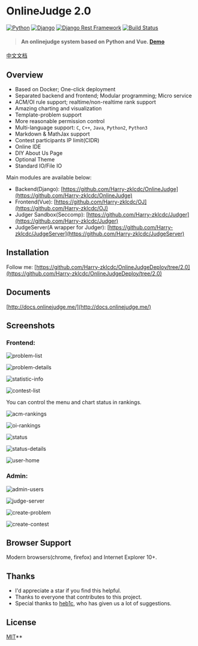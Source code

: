 # OnlineJudge 2.0

[![Python](https://img.shields.io/badge/python-3.6.2-blue.svg?style=flat-square)](https://www.python.org/downloads/release/python-362/)
[![Django](https://img.shields.io/badge/django-1.11.4-blue.svg?style=flat-square)](https://www.djangoproject.com/)
[![Django Rest Framework](https://img.shields.io/badge/django_rest_framework-3.4.0-blue.svg?style=flat-square)](http://www.django-rest-framework.org/)
[![Build Status](https://travis-ci.org/Harry-zklcdc/OnlineJudge.svg?branch=master)](https://travis-ci.org/Harry-zklcdc/OnlineJudge)

> 
>
> #### An onlinejudge system based on Python and Vue. [Demo](http://www.yangzheng.com.cn:84)

[中文文档](README-CN.md)

## Overview

- Based on Docker; One-click deployment
- Separated backend and frontend; Modular programming; Micro service
- ACM/OI rule support; realtime/non-realtime rank support
- Amazing charting and visualization
- Template-problem support
- More reasonable permission control
- Multi-language support: `C`, `C++`, `Java`, `Python2`, `Python3`
- Markdown & MathJax support
- Contest participants IP limit(CIDR)
- Online IDE
- DIY About Us Page
- Optional Theme
- Standard IO/File IO

Main modules are available below:

- Backend(Django): [https://github.com/Harry-zklcdc/OnlineJudge](https://github.com/Harry-zklcdc/OnlineJudge)
- Frontend(Vue): [https://github.com/Harry-zklcdc/OJ](https://github.com/Harry-zklcdc/OJ)
- Judger Sandbox(Seccomp): [https://github.com/Harry-zklcdc/Judger](https://github.com/Harry-zklcdc/Judger)
- JudgeServer(A wrapper for Judger): [https://github.com/Harry-zklcdc/JudgeServer](https://github.com/Harry-zklcdc/JudgeServer)

## Installation

Follow me:  [https://github.com/Harry-zklcdc/OnlineJudgeDeploy/tree/2.0](https://github.com/Harry-zklcdc/OnlineJudgeDeploy/tree/2.0)

## Documents

[http://docs.onlinejudge.me/](http://docs.onlinejudge.me/)

## Screenshots

### Frontend:

![problem-list](https://user-images.githubusercontent.com/20637881/33372506-402022e4-d539-11e7-8e64-6656f8ceb75a.png)

![problem-details](https://user-images.githubusercontent.com/20637881/33372507-4061a782-d539-11e7-8835-076ddae6b529.png)

![statistic-info](https://user-images.githubusercontent.com/20637881/33372508-40a0c6ce-d539-11e7-8d5e-024541b76750.png)

![contest-list](https://user-images.githubusercontent.com/20637881/33372509-40d880dc-d539-11e7-9eba-1f08dcb6b9a0.png)

You can control the menu and chart status in rankings.

![acm-rankings](https://user-images.githubusercontent.com/20637881/33372510-41117f68-d539-11e7-9947-70e60bad3cf2.png)

![oi-rankings](https://user-images.githubusercontent.com/20637881/33372511-41d406fa-d539-11e7-9947-7a2a088785b0.png)

![status](https://user-images.githubusercontent.com/20637881/33372512-420ba240-d539-11e7-8645-594cac4a0b78.png)

![status-details](https://user-images.githubusercontent.com/20637881/33365523-787bd0ea-d523-11e7-953f-dacbf7a506df.png)

![user-home](https://user-images.githubusercontent.com/20637881/33365521-7842d808-d523-11e7-84c1-2e2aa0079f32.png)

### Admin: 

![admin-users](https://user-images.githubusercontent.com/20637881/33372516-42c34fda-d539-11e7-9f4e-5109477f83be.png)

![judge-server](https://user-images.githubusercontent.com/20637881/33372517-42faef9e-d539-11e7-9f17-df9be3583900.png)

![create-problem](https://user-images.githubusercontent.com/20637881/33372513-42472162-d539-11e7-8659-5497bf52dbea.png)

![create-contest](https://user-images.githubusercontent.com/20637881/33372514-428ab922-d539-11e7-8f68-da55dedf3ad3.png)

## Browser Support

Modern browsers(chrome, firefox) and Internet Explorer 10+.

## Thanks

- I'd appreciate a star if you find this helpful.
- Thanks to everyone that contributes to this project.
- Special thanks to [heb1c](https://github.com/hebicheng), who has given us a lot of suggestions.

## License

[MIT](http://opensource.org/licenses/MIT)**
